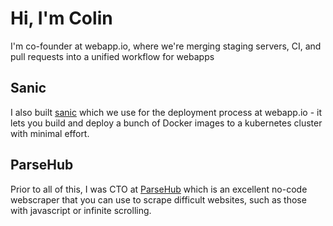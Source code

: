 # Hi, I'm Colin

I'm co-founder at webapp.io, where we're merging staging servers, CI, and pull requests into a unified workflow for webapps

## Sanic
I also built [sanic](https://sanic.io) which we use for the deployment process at webapp.io - it lets you
build and deploy a bunch of Docker images to a kubernetes cluster with minimal effort.

## ParseHub
Prior to all of this, I was CTO at [ParseHub](https://parsehub.com) which is an excellent no-code webscraper
that you can use to scrape difficult websites, such as those with javascript or infinite scrolling.
